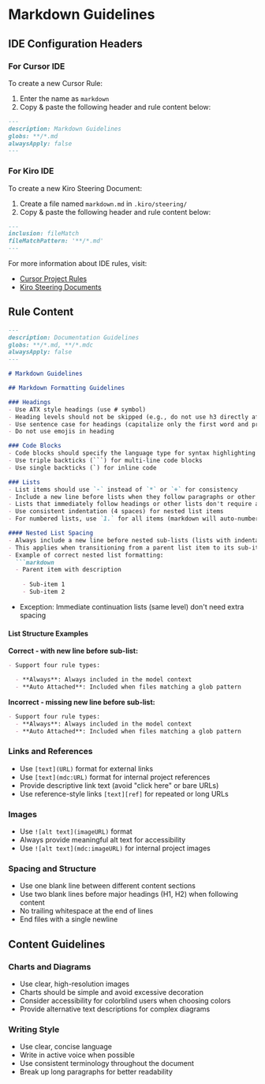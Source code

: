 # Markdown Guidelines

## IDE Configuration Headers

### For Cursor IDE

To create a new Cursor Rule:

1. Enter the name as `markdown`
2. Copy & paste the following header and rule content below:

```markdown
---
description: Markdown Guidelines
globs: **/*.md
alwaysApply: false
---
```

### For Kiro IDE

To create a new Kiro Steering Document:

1. Create a file named `markdown.md` in `.kiro/steering/`
2. Copy & paste the following header and rule content below:

```markdown
---
inclusion: fileMatch
fileMatchPattern: '**/*.md'
---
```

For more information about IDE rules, visit:
- [Cursor Project Rules](https://docs.cursor.com/context/rules#project-rules)
- [Kiro Steering Documents](https://github.com/kirolabs/kiro)

## Rule Content


```markdown
---
description: Documentation Guidelines
globs: **/*.md, **/*.mdc
alwaysApply: false
---

# Markdown Guidelines

## Markdown Formatting Guidelines

### Headings
- Use ATX style headings (use # symbol)
- Heading levels should not be skipped (e.g., do not use h3 directly after h1)
- Use sentence case for headings (capitalize only the first word and proper nouns)
- Do not use emojis in heading

### Code Blocks
- Code blocks should specify the language type for syntax highlighting
- Use triple backticks (```) for multi-line code blocks
- Use single backticks (`) for inline code

### Lists
- List items should use `-` instead of `*` or `+` for consistency
- Include a new line before lists when they follow paragraphs or other content blocks
- Lists that immediately follow headings or other lists don't require additional spacing
- Use consistent indentation (4 spaces) for nested list items
- For numbered lists, use `1.` for all items (markdown will auto-number)

#### Nested List Spacing
- Always include a new line before nested sub-lists (lists with indentation)
- This applies when transitioning from a parent list item to its sub-items
- Example of correct nested list formatting:
  ```markdown
  - Parent item with description
  
    - Sub-item 1
    - Sub-item 2
  ```
- Exception: Immediate continuation lists (same level) don't need extra spacing

#### List Structure Examples
**Correct - with new line before sub-list:**
```markdown
- Support four rule types:

  - **Always**: Always included in the model context
  - **Auto Attached**: Included when files matching a glob pattern
```

**Incorrect - missing new line before sub-list:**
```markdown
- Support four rule types:
  - **Always**: Always included in the model context
  - **Auto Attached**: Included when files matching a glob pattern
```

### Links and References
- Use `[text](URL)` format for external links
- Use `[text](mdc:URL)` format for internal project references
- Provide descriptive link text (avoid "click here" or bare URLs)
- Use reference-style links `[text][ref]` for repeated or long URLs

### Images
- Use `![alt text](imageURL)` format
- Always provide meaningful alt text for accessibility
- Use `![alt text](mdc:imageURL)` for internal project images

### Spacing and Structure
- Use one blank line between different content sections
- Use two blank lines before major headings (H1, H2) when following content
- No trailing whitespace at the end of lines
- End files with a single newline

## Content Guidelines

### Charts and Diagrams
- Use clear, high-resolution images
- Charts should be simple and avoid excessive decoration
- Consider accessibility for colorblind users when choosing colors
- Provide alternative text descriptions for complex diagrams

### Writing Style
- Use clear, concise language
- Write in active voice when possible
- Use consistent terminology throughout the document
- Break up long paragraphs for better readability
```